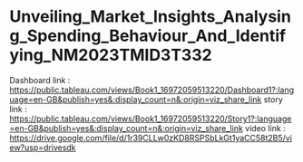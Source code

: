 # Unveiling_Market_Insights_Analysing_Spending_Behaviour_And_Identifying_NM2023TMID3T332
Dashboard link : https://public.tableau.com/views/Book1_16972059513220/Dashboard1?:language=en-GB&publish=yes&:display_count=n&:origin=viz_share_link
story link : https://public.tableau.com/views/Book1_16972059513220/Story1?:language=en-GB&publish=yes&:display_count=n&:origin=viz_share_link
video link : https://drive.google.com/file/d/1r39CLLw0zKD8RSPSbLkGt1yaCC58t2B5/view?usp=drivesdk
